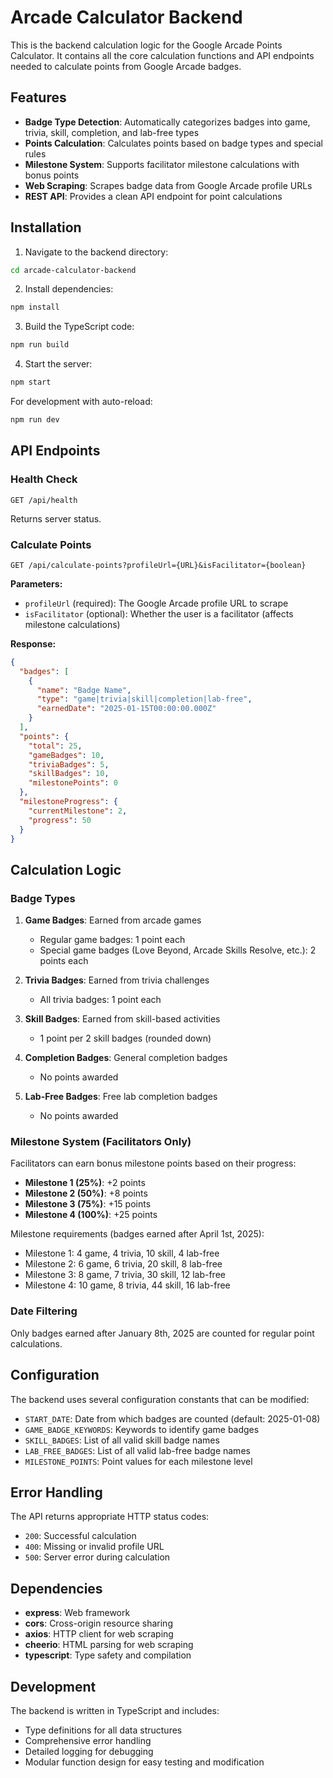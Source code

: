 # Arcade Calculator Backend

This is the backend calculation logic for the Google Arcade Points Calculator. It contains all the core calculation functions and API endpoints needed to calculate points from Google Arcade badges.

## Features

- **Badge Type Detection**: Automatically categorizes badges into game, trivia, skill, completion, and lab-free types
- **Points Calculation**: Calculates points based on badge types and special rules
- **Milestone System**: Supports facilitator milestone calculations with bonus points
- **Web Scraping**: Scrapes badge data from Google Arcade profile URLs
- **REST API**: Provides a clean API endpoint for point calculations

## Installation

1. Navigate to the backend directory:
```bash
cd arcade-calculator-backend
```

2. Install dependencies:
```bash
npm install
```

3. Build the TypeScript code:
```bash
npm run build
```

4. Start the server:
```bash
npm start
```

For development with auto-reload:
```bash
npm run dev
```

## API Endpoints

### Health Check
```
GET /api/health
```
Returns server status.

### Calculate Points
```
GET /api/calculate-points?profileUrl={URL}&isFacilitator={boolean}
```

**Parameters:**
- `profileUrl` (required): The Google Arcade profile URL to scrape
- `isFacilitator` (optional): Whether the user is a facilitator (affects milestone calculations)

**Response:**
```json
{
  "badges": [
    {
      "name": "Badge Name",
      "type": "game|trivia|skill|completion|lab-free",
      "earnedDate": "2025-01-15T00:00:00.000Z"
    }
  ],
  "points": {
    "total": 25,
    "gameBadges": 10,
    "triviaBadges": 5,
    "skillBadges": 10,
    "milestonePoints": 0
  },
  "milestoneProgress": {
    "currentMilestone": 2,
    "progress": 50
  }
}
```

## Calculation Logic

### Badge Types

1. **Game Badges**: Earned from arcade games
   - Regular game badges: 1 point each
   - Special game badges (Love Beyond, Arcade Skills Resolve, etc.): 2 points each

2. **Trivia Badges**: Earned from trivia challenges
   - All trivia badges: 1 point each

3. **Skill Badges**: Earned from skill-based activities
   - 1 point per 2 skill badges (rounded down)

4. **Completion Badges**: General completion badges
   - No points awarded

5. **Lab-Free Badges**: Free lab completion badges
   - No points awarded

### Milestone System (Facilitators Only)

Facilitators can earn bonus milestone points based on their progress:

- **Milestone 1 (25%)**: +2 points
- **Milestone 2 (50%)**: +8 points  
- **Milestone 3 (75%)**: +15 points
- **Milestone 4 (100%)**: +25 points

Milestone requirements (badges earned after April 1st, 2025):
- Milestone 1: 4 game, 4 trivia, 10 skill, 4 lab-free
- Milestone 2: 6 game, 6 trivia, 20 skill, 8 lab-free
- Milestone 3: 8 game, 7 trivia, 30 skill, 12 lab-free
- Milestone 4: 10 game, 8 trivia, 44 skill, 16 lab-free

### Date Filtering

Only badges earned after January 8th, 2025 are counted for regular point calculations.

## Configuration

The backend uses several configuration constants that can be modified:

- `START_DATE`: Date from which badges are counted (default: 2025-01-08)
- `GAME_BADGE_KEYWORDS`: Keywords to identify game badges
- `SKILL_BADGES`: List of all valid skill badge names
- `LAB_FREE_BADGES`: List of all valid lab-free badge names
- `MILESTONE_POINTS`: Point values for each milestone level

## Error Handling

The API returns appropriate HTTP status codes:
- `200`: Successful calculation
- `400`: Missing or invalid profile URL
- `500`: Server error during calculation

## Dependencies

- **express**: Web framework
- **cors**: Cross-origin resource sharing
- **axios**: HTTP client for web scraping
- **cheerio**: HTML parsing for web scraping
- **typescript**: Type safety and compilation

## Development

The backend is written in TypeScript and includes:
- Type definitions for all data structures
- Comprehensive error handling
- Detailed logging for debugging
- Modular function design for easy testing and modification 